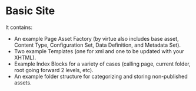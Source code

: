 Basic Site
============================

It contains:

* An example Page Asset Factory (by virtue also includes base asset, Content Type, Configuration Set, Data Definition, and Metadata Set).
* Two example Templates (one for xml and one to be updated with your XHTML).
* Example Index Blocks for a variety of cases (calling page, current folder, root going forward 2 levels, etc).
* An example folder structure for categorizing and storing non-published assets.